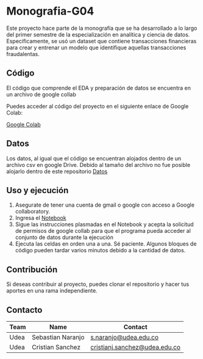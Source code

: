 # Monografia-G04

Este proyecto hace parte de la monografía que se ha desarrollado a lo largo del primer semestre de la especialización en analítica y ciencia de datos.
Especificamente, se usó un dataset que contiene transacciones financieras para crear y entrenar un modelo que identifique aquellas transacciones fraudalentas.

## Código

El código que comprende el EDA y preparación de datos se encuentra en un archivo de google collab

Puedes acceder al código del proyecto en el siguiente enlace de Google Colab:

[Google Colab](https://colab.research.google.com/drive/1csf1MW0ziSswJzcOkvT2gpG7NCeQiH6u#scrollTo=UQpnFS3T8JNY)

## Datos

Los datos, al igual que el código se encuentran alojados dentro de un archivo csv en google Drive. Debido al tamaño del archivo no fue posible alojarlo dentro de este repositorio
[Datos](https://drive.google.com/file/d/1kbzCy0a9Q-_Ty3uuEfC3ep2j8k5pG47Z/view?usp=drive_link)

## Uso y ejecución

1. Asegurate de tener una cuenta de gmail o google con acceso a Google collaboratory.
2. Ingresa el [Notebook](https://colab.research.google.com/drive/1csf1MW0ziSswJzcOkvT2gpG7NCeQiH6u#scrollTo=UQpnFS3T8JNY)
3. Sigue las instrucciones plasmadas en el Notebook y acepta la solicitud de permisos de google collab para que el programa pueda acceder al conjunto de datos durante la ejecución
4. Ejecuta las celdas en orden una a una. Sé paciente. Algunos bloques de código pueden tardar varios minutos debido a la cantidad de datos.

## Contribución

Si deseas contribuir al proyecto, puedes clonar el repositorio y hacer tus aportes en una rama independiente.

## Contacto

| Team        | Name              | Contact                               |
| ----------- | ----------------- | ------------------------------------- |
| Udea | Sebastian Naranjo | s.naranjo@udea.edu.co |
| Udea | Cristian Sanchez      | cristianj.sanchez@udea.edu.co      |
